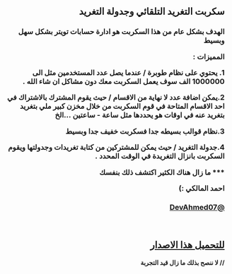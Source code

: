 <h2 dir="rtl" style="text-align: right;">سكربت التغريد التلقائي وجدولة التغريد </h2>


<h3 dir="rtl" style="text-align: right;">

<p dir="rtl" style="text-align: right;">الهدف بشكل عام من هذا السكربت هو ادارة حسابات تويتر بشكل سهل وبسيط </p>
<p dir="rtl" style="text-align: right;">المميزات :</p>

<p dir="rtl" style="text-align: right;">1. يحتوي على نظام طوبرة / عندما يصل عدد المستخدمين مثل الى 1000000 الف سوف يعمل السكربت معك دون مشاكل ان شاء الله .</p>
<p dir="rtl" style="text-align: right;">2.يمكن اضافة عدد لا نهاية من الاقسام / حيث يقوم المشترك بالاشتراك في احد الاقسام المتاحة في قوم السكربت من خلال مخزن كبير ملي بتغريد بتغريد عنه في اوقات هو يحددها مثل ساعة - ساعتين ...الخ</p>
<p dir="rtl" style="text-align: right;">3.نظام قوالب بسيطه جدا فسكربت خفيف جدا وبسيط</p>
<p dir="rtl" style="text-align: right;">4.جدولة التغريد / حيث يمكن للمشتركين من كتابة تغريدات وجدولتها ويقوم السكربت بانزال التغريدة في الوقت المحدد .</p>
<p dir="rtl" style="text-align: right;">*** ما زال هناك الكثير اكتشف ذلك بنفسك</p>
<p></p>
<p></p>
<p dir="rtl" style="text-align: right;">احمد المالكي :)</p>
<h3 dir="rtl" style="text-align: right;"><a href="https://twitter.com/devAhmed07"> @DevAhmed07</a></h3>

</h3>
<br />

<h2 dir="rtl" style="text-align: right;"><a href="https://github.com/protop96/mghrd/archive/master.zip"> للتحميل هذا الاصدار </a></h2>
<h4 dir="rtl" style="text-align: right;">// لا ننصح بذلك ما زال قيد التجربة </h4>
